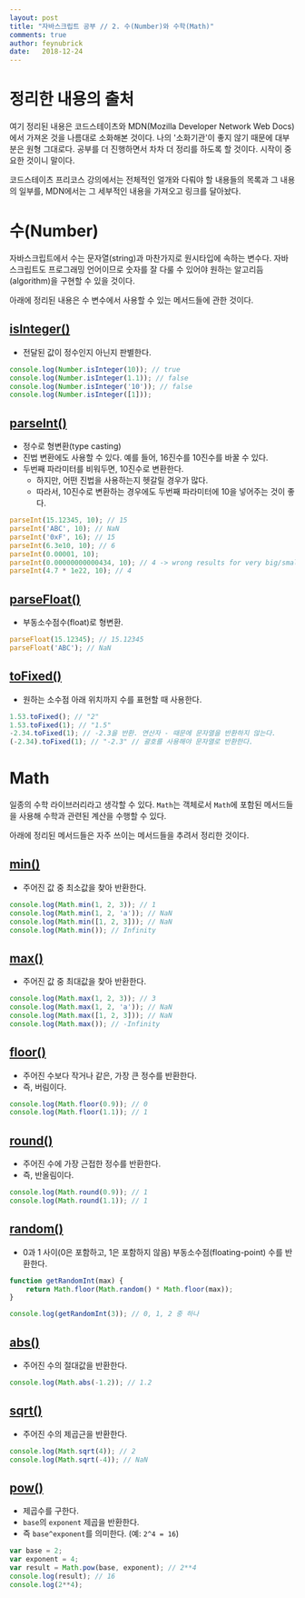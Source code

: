 ```yaml
---
layout: post
title: "자바스크립트 공부 // 2. 수(Number)와 수학(Math)"
comments: true
author: feynubrick
date:   2018-12-24
---
```

# 정리한 내용의 출처
여기 정리된 내용은 코드스테이츠와 MDN(Mozilla Developer Network Web Docs)에서 가져온 것을 나름대로 소화해본 것이다.
나의 '소화기관'이 좋지 않기 때문에 대부분은 원형 그대로다.
공부를 더 진행하면서 차차 더 정리를 하도록 할 것이다.
시작이 중요한 것이니 말이다.

코드스테이츠 프리코스 강의에서는 전체적인 얼개와 다뤄야 할 내용들의 목록과 그 내용의 일부를, MDN에서는 그 세부적인 내용을 가져오고 링크를 달아놨다.

# 수(Number)

자바스크립트에서 수는 문자열(string)과 마찬가지로 원시타입에 속하는 변수다.
자바스크립트도 프로그래밍 언어이므로 숫자를 잘 다룰 수 있어야 원하는 알고리듬(algorithm)을 구현할 수 있을 것이다.

아래에 정리된 내용은 수 변수에서 사용할 수 있는 메서드들에 관한 것이다.

## [isInteger()](https://developer.mozilla.org/en-US/docs/Web/JavaScript/Reference/Global_Objects/Number/isInteger)

- 전달된 값이 정수인지 아닌지 판별한다.

```javascript
console.log(Number.isInteger(10)); // true
console.log(Number.isInteger(1.1)); // false
console.log(Number.isInteger('10')); // false
console.log(Number.isInteger([1]));
```

## [parseInt()](https://developer.mozilla.org/en-US/docs/Web/JavaScript/Reference/Global_Objects/parseInt)

- 정수로 형변환(type casting)
- 진법 변환에도 사용할 수 있다. 예를 들어, 16진수를 10진수를 바꿀 수 있다.
- 두번째 파라미터를 비워두면, 10진수로 변환한다.
  - 하지만, 어떤 진법을 사용하는지 헷갈릴 경우가 많다.
  - 따라서, 10진수로 변환하는 경우에도 두번째 파라미터에 10을 넣어주는 것이 좋다.

```javascript
parseInt(15.12345, 10); // 15
parseInt('ABC', 10); // NaN
parseInt('0xF', 16); // 15
parseInt(6.3e10, 10); // 6
parseInt(0.00001, 10);
parseInt(0.00000000000434, 10); // 4 -> wrong results for very big/small numbers
parseInt(4.7 * 1e22, 10); // 4
```

## [parseFloat()](https://developer.mozilla.org/en-US/docs/Web/JavaScript/Reference/Global_Objects/Number/parseFloat)

- 부동소수점수(float)로 형변환.

```javascript
parseFloat(15.12345); // 15.12345
parseFloat('ABC'); // NaN
```

## [toFixed()](https://developer.mozilla.org/en-US/docs/Web/JavaScript/Reference/Global_Objects/Number/toFixed)

- 원하는 소수점 아래 위치까지 수를 표현할 때 사용한다.

```javascript
1.53.toFixed(); // "2"
1.53.toFixed(1); // "1.5"
-2.34.toFixed(1); // -2.3을 반환. 연산자 - 때문에 문자열을 반환하지 않는다.
(-2.34).toFixed(1); // "-2.3" // 괄호를 사용해야 문자열로 반환한다.
```

# Math
일종의 수학 라이브러리라고 생각할 수 있다.
`Math`는 객체로서 `Math`에 포함된 메서드들을 사용해 수학과 관련된 계산을 수행할 수 있다.

아래에 정리된 메서드들은 자주 쓰이는 메서드들을 추려서 정리한 것이다.

## [min()](https://developer.mozilla.org/en-US/docs/Web/JavaScript/Reference/Global_Objects/Math/min)

- 주어진 값 중 최소값을 찾아 반환한다.

```javascript
console.log(Math.min(1, 2, 3)); // 1
console.log(Math.min(1, 2, 'a')); // NaN
console.log(Math.min([1, 2, 3])); // NaN
console.log(Math.min()); // Infinity
```

## [max()](https://developer.mozilla.org/en-US/docs/Web/JavaScript/Reference/Global_Objects/Math/max)

- 주어진 값 중 최대값을 찾아 반환한다.

```javascript
console.log(Math.max(1, 2, 3)); // 3
console.log(Math.max(1, 2, 'a')); // NaN
console.log(Math.max([1, 2, 3])); // NaN
console.log(Math.max()); // -Infinity
```

## [floor()](https://developer.mozilla.org/en-US/docs/Web/JavaScript/Reference/Global_Objects/Math/floor)

- 주어진 수보다 작거나 같은, 가장 큰 정수를 반환한다.
- 즉, 버림이다.

```javascript
console.log(Math.floor(0.9)); // 0
console.log(Math.floor(1.1)); // 1
```

## [round()](https://developer.mozilla.org/en-US/docs/Web/JavaScript/Reference/Global_Objects/Math/round)

- 주어진 수에 가장 근접한 정수를 반환한다.
- 즉, 반올림이다.

```javascript
console.log(Math.round(0.9)); // 1
console.log(Math.round(1.1)); // 1
```

## [random()](https://developer.mozilla.org/en-US/docs/Web/JavaScript/Reference/Global_Objects/Math/random)

- 0과 1 사이(0은 포함하고, 1은 포함하지 않음) 부동소수점(floating-point) 수를 반환한다.

```javascript
function getRandomInt(max) {
    return Math.floor(Math.random() * Math.floor(max));
}

console.log(getRandomInt(3)); // 0, 1, 2 중 하나
```

## [abs()](https://developer.mozilla.org/en-US/docs/Web/JavaScript/Reference/Global_Objects/Math/abs)

- 주어진 수의 절대값을 반환한다.

```javascript
console.log(Math.abs(-1.2)); // 1.2
```

## [sqrt()](https://developer.mozilla.org/en-US/docs/Web/JavaScript/Reference/Global_Objects/Math/sqrt)

- 주어진 수의 제곱근을 반환한다.

```javascript
console.log(Math.sqrt(4)); // 2
console.log(Math.sqrt(-4)); // NaN
```

## [pow()](https://developer.mozilla.org/en-US/docs/Web/JavaScript/Reference/Global_Objects/Math/pow)

- 제곱수를 구한다.
- `base`의 `exponent` 제곱을 반환한다.
- 즉 `base^exponent`를 의미한다. (예: `2^4 = 16`)

```javascript
var base = 2;
var exponent = 4;
var result = Math.pow(base, exponent); // 2**4
console.log(result); // 16
console.log(2**4);
```
